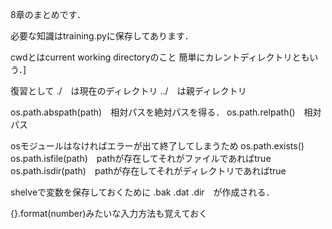 8章のまとめです．

必要な知識はtraining.pyに保存してあります．

cwdとはcurrent working directoryのこと
簡単にカレントディレクトリともいう．]

復習として
./　は現在のディレクトリ
../　は親ディレクトリ

os.path.abspath(path)　相対パスを絶対パスを得る．
os.path.relpath()　相対パス

osモジュールはなければエラーが出て終了してしまうため
os.path.exists()
os.path.isfile(path)　pathが存在してそれがファイルであればtrue
os.path.isdir(path)　pathが存在してそれがディレクトリであればtrue

shelveで変数を保存しておくために
.bak .dat .dir　が作成される．

{}.format(number)みたいな入力方法も覚えておく